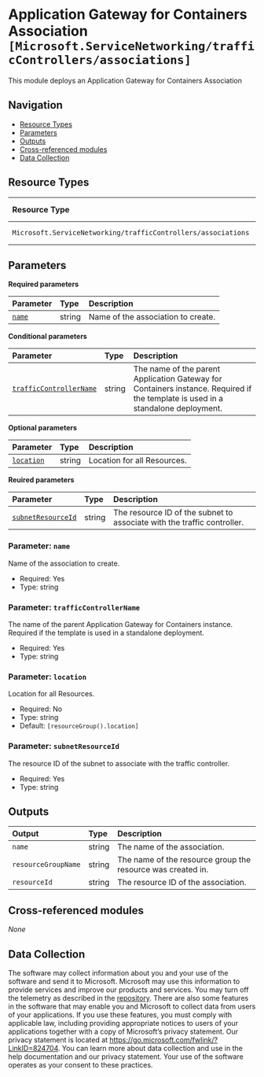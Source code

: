# Application Gateway for Containers Association `[Microsoft.ServiceNetworking/trafficControllers/associations]`

This module deploys an Application Gateway for Containers Association

## Navigation

- [Resource Types](#Resource-Types)
- [Parameters](#Parameters)
- [Outputs](#Outputs)
- [Cross-referenced modules](#Cross-referenced-modules)
- [Data Collection](#Data-Collection)

## Resource Types

| Resource Type | API Version |
| :-- | :-- |
| `Microsoft.ServiceNetworking/trafficControllers/associations` | [2023-11-01](https://learn.microsoft.com/en-us/azure/templates/Microsoft.ServiceNetworking/2023-11-01/trafficControllers/associations) |

## Parameters

**Required parameters**

| Parameter | Type | Description |
| :-- | :-- | :-- |
| [`name`](#parameter-name) | string | Name of the association to create. |

**Conditional parameters**

| Parameter | Type | Description |
| :-- | :-- | :-- |
| [`trafficControllerName`](#parameter-trafficcontrollername) | string | The name of the parent Application Gateway for Containers instance. Required if the template is used in a standalone deployment. |

**Optional parameters**

| Parameter | Type | Description |
| :-- | :-- | :-- |
| [`location`](#parameter-location) | string | Location for all Resources. |

**Reuired parameters**

| Parameter | Type | Description |
| :-- | :-- | :-- |
| [`subnetResourceId`](#parameter-subnetresourceid) | string | The resource ID of the subnet to associate with the traffic controller. |

### Parameter: `name`

Name of the association to create.

- Required: Yes
- Type: string

### Parameter: `trafficControllerName`

The name of the parent Application Gateway for Containers instance. Required if the template is used in a standalone deployment.

- Required: Yes
- Type: string

### Parameter: `location`

Location for all Resources.

- Required: No
- Type: string
- Default: `[resourceGroup().location]`

### Parameter: `subnetResourceId`

The resource ID of the subnet to associate with the traffic controller.

- Required: Yes
- Type: string


## Outputs

| Output | Type | Description |
| :-- | :-- | :-- |
| `name` | string | The name of the association. |
| `resourceGroupName` | string | The name of the resource group the resource was created in. |
| `resourceId` | string | The resource ID of the association. |

## Cross-referenced modules

_None_

## Data Collection

The software may collect information about you and your use of the software and send it to Microsoft. Microsoft may use this information to provide services and improve our products and services. You may turn off the telemetry as described in the [repository](https://aka.ms/avm/telemetry). There are also some features in the software that may enable you and Microsoft to collect data from users of your applications. If you use these features, you must comply with applicable law, including providing appropriate notices to users of your applications together with a copy of Microsoft’s privacy statement. Our privacy statement is located at <https://go.microsoft.com/fwlink/?LinkID=824704>. You can learn more about data collection and use in the help documentation and our privacy statement. Your use of the software operates as your consent to these practices.
